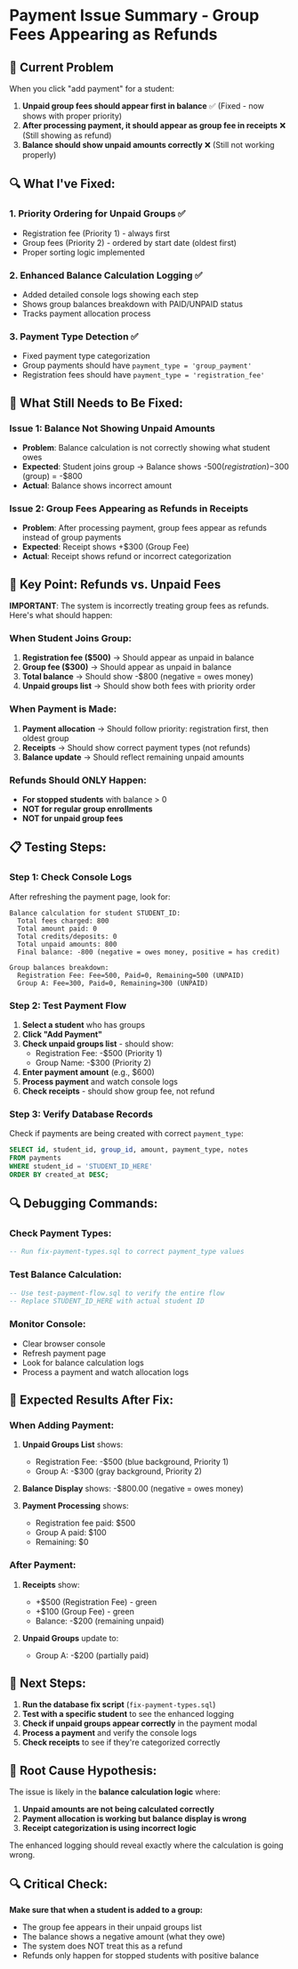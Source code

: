# Payment Issue Summary - Group Fees Appearing as Refunds

## 🚨 **Current Problem**

When you click "add payment" for a student:
1. **Unpaid group fees should appear first in balance** ✅ (Fixed - now shows with proper priority)
2. **After processing payment, it should appear as group fee in receipts** ❌ (Still showing as refund)
3. **Balance should show unpaid amounts correctly** ❌ (Still not working properly)

## 🔍 **What I've Fixed:**

### **1. Priority Ordering for Unpaid Groups** ✅
- Registration fee (Priority 1) - always first
- Group fees (Priority 2) - ordered by start date (oldest first)
- Proper sorting logic implemented

### **2. Enhanced Balance Calculation Logging** ✅
- Added detailed console logs showing each step
- Shows group balances breakdown with PAID/UNPAID status
- Tracks payment allocation process

### **3. Payment Type Detection** ✅
- Fixed payment type categorization
- Group payments should have `payment_type = 'group_payment'`
- Registration fees should have `payment_type = 'registration_fee'`

## 🔧 **What Still Needs to Be Fixed:**

### **Issue 1: Balance Not Showing Unpaid Amounts**
- **Problem**: Balance calculation is not correctly showing what student owes
- **Expected**: Student joins group → Balance shows -$500 (registration) -$300 (group) = -$800
- **Actual**: Balance shows incorrect amount

### **Issue 2: Group Fees Appearing as Refunds in Receipts**
- **Problem**: After processing payment, group fees appear as refunds instead of group payments
- **Expected**: Receipt shows +$300 (Group Fee)
- **Actual**: Receipt shows refund or incorrect categorization

## 🎯 **Key Point: Refunds vs. Unpaid Fees**

**IMPORTANT**: The system is incorrectly treating group fees as refunds. Here's what should happen:

### **When Student Joins Group:**
1. **Registration fee ($500)** → Should appear as unpaid in balance
2. **Group fee ($300)** → Should appear as unpaid in balance
3. **Total balance** → Should show -$800 (negative = owes money)
4. **Unpaid groups list** → Should show both fees with priority order

### **When Payment is Made:**
1. **Payment allocation** → Should follow priority: registration first, then oldest group
2. **Receipts** → Should show correct payment types (not refunds)
3. **Balance update** → Should reflect remaining unpaid amounts

### **Refunds Should ONLY Happen:**
- **For stopped students** with balance > 0
- **NOT for regular group enrollments**
- **NOT for unpaid group fees**

## 📋 **Testing Steps:**

### **Step 1: Check Console Logs**
After refreshing the payment page, look for:
```
Balance calculation for student STUDENT_ID:
  Total fees charged: 800
  Total amount paid: 0
  Total credits/deposits: 0
  Total unpaid amounts: 800
  Final balance: -800 (negative = owes money, positive = has credit)

Group balances breakdown:
  Registration Fee: Fee=500, Paid=0, Remaining=500 (UNPAID)
  Group A: Fee=300, Paid=0, Remaining=300 (UNPAID)
```

### **Step 2: Test Payment Flow**
1. **Select a student** who has groups
2. **Click "Add Payment"** 
3. **Check unpaid groups list** - should show:
   - Registration Fee: -$500 (Priority 1)
   - Group Name: -$300 (Priority 2)
4. **Enter payment amount** (e.g., $600)
5. **Process payment** and watch console logs
6. **Check receipts** - should show group fee, not refund

### **Step 3: Verify Database Records**
Check if payments are being created with correct `payment_type`:
```sql
SELECT id, student_id, group_id, amount, payment_type, notes
FROM payments 
WHERE student_id = 'STUDENT_ID_HERE'
ORDER BY created_at DESC;
```

## 🔍 **Debugging Commands:**

### **Check Payment Types:**
```sql
-- Run fix-payment-types.sql to correct payment_type values
```

### **Test Balance Calculation:**
```sql
-- Use test-payment-flow.sql to verify the entire flow
-- Replace STUDENT_ID_HERE with actual student ID
```

### **Monitor Console:**
- Clear browser console
- Refresh payment page
- Look for balance calculation logs
- Process a payment and watch allocation logs

## 🎯 **Expected Results After Fix:**

### **When Adding Payment:**
1. **Unpaid Groups List** shows:
   - Registration Fee: -$500 (blue background, Priority 1)
   - Group A: -$300 (gray background, Priority 2)

2. **Balance Display** shows: -$800.00 (negative = owes money)

3. **Payment Processing** shows:
   - Registration fee paid: $500
   - Group A paid: $100
   - Remaining: $0

### **After Payment:**
1. **Receipts** show:
   - +$500 (Registration Fee) - green
   - +$100 (Group Fee) - green
   - Balance: -$200 (remaining unpaid)

2. **Unpaid Groups** update to:
   - Group A: -$200 (partially paid)

## 🚀 **Next Steps:**

1. **Run the database fix script** (`fix-payment-types.sql`)
2. **Test with a specific student** to see the enhanced logging
3. **Check if unpaid groups appear correctly** in the payment modal
4. **Process a payment** and verify the console logs
5. **Check receipts** to see if they're categorized correctly

## 🎯 **Root Cause Hypothesis:**

The issue is likely in the **balance calculation logic** where:
1. **Unpaid amounts are not being calculated correctly**
2. **Payment allocation is working but balance display is wrong**
3. **Receipt categorization is using incorrect logic**

The enhanced logging should reveal exactly where the calculation is going wrong.

## 🔍 **Critical Check:**

**Make sure that when a student is added to a group:**
- The group fee appears in their unpaid groups list
- The balance shows a negative amount (what they owe)
- The system does NOT treat this as a refund
- Refunds only happen for stopped students with positive balance
